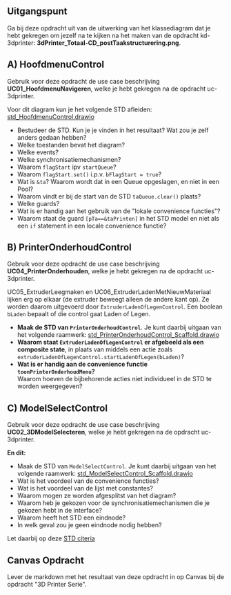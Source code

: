 
## Uitgangspunt
Ga bij deze opdracht uit van de uitwerking van het klassediagram dat je hebt gekregen om jezelf na te kijken na het maken van de opdracht kd-3dprinter: **3dPrinter_Totaal-CD_postTaakstructurering.png**.

## A) HoofdmenuControl
Gebruik voor deze opdracht de use case beschrijving **UC01_HoofdmenuNavigeren**, welke je hebt gekregen na de opdracht uc-3dprinter.

Voor dit diagram kun je het volgende STD afleiden: [std_HoofdmenuControl.drawio](./std_HoofdmenuControl.drawio)

- Bestudeer de STD. Kun je je vinden in het resultaat? Wat zou je zelf anders gedaan hebben?
- Welke toestanden bevat het diagram?
- Welke events?
- Welke synchronisatiemechanismen?
- Waarom `flagStart` ipv `startQueue`?
- Waarom `flagStart.set()` i.p.v. `bFlagStart = true`?
- Wat is `&ta`? Waarom wordt dat in een Queue opgeslagen, en niet in een Pool?
- Waarom vindt er bij de start van de STD `taQueue.clear()` plaats?
- Welke guards?
- Wat is er handig aan het gebruik van de "lokale convenience functies"?
- Waarom staat de guard `[pTa==&taPrinten]` in het STD model en niet als een `if` statement in een locale convenience functie?

## B) PrinterOnderhoudControl
Gebruik voor deze opdracht de use case beschrijving **UC04_PrinterOnderhouden**, welke je hebt gekregen na de opdracht uc-3dprinter.

UC05_ExtruderLeegmaken en UC06_ExtruderLadenMetNieuwMateriaal lijken erg op elkaar (de extruder beweegt alleen de andere kant op). Ze worden daarom uitgevoerd door `ExtruderLadenOfLegenControl`. Een boolean `bLaden` bepaalt of die control gaat Laden of Legen.

- **Maak de STD van `PrinterOnderhoudControl`**. Je kunt daarbij uitgaan van het volgende raamwerk: [std_PrinterOnderhoudControl_Scaffold.drawio](./std_PrinterOnderhoudControl_Scaffold.drawio)
- **Waarom staat `ExtruderLadenOfLegenControl` er afgebeeld als een composite state**, in plaats van middels een actie zoals `extruderLadenOfLegenControl.startLadenOfLegen(bLaden)`?
- **Wat is er handig aan de convenience functie `toonPrinterOnderhoudMenu`?**  
  Waarom hoeven de bijbehorende acties niet individueel in de STD te worden weergegeven?

## C) ModelSelectControl
Gebruik voor deze opdracht de use case beschrijving **UC02_3DModelSelecteren**, welke je hebt gekregen na de opdracht uc-3dprinter.

**En dit:**

- Maak de STD van `ModelSelectControl`. Je kunt daarbij uitgaan van het volgende raamwerk: [std_ModelSelectControl_Scaffold.drawio](./std_ModelSelectControl_Scaffold.drawio)
- Wat is het voordeel van de convenience functies?
- Wat is het voordeel van de lijst met constantes?
- Waarom mogen ze worden afgesplitst van het diagram?
- Waarom heb je gekozen voor de synchronisatiemechanismen die je gekozen hebt in de interface?
- Waarom heeft het STD een eindnode?
- In welk geval zou je geen eindnode nodig hebben?

Let daarbij op deze [STD citeria](../../../../../leerdoelen/portfolio-items/state-transition-diagram.md)

## Canvas Opdracht
Lever de markdown met het resultaat van deze opdracht in op Canvas bij de opdracht "3D Printer Serie".